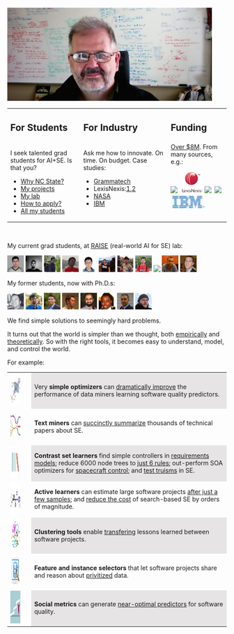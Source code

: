 <a href="img/bigtim.jpg"><img src="img/bigtim.jpg" width=470></a>

<table  class=paddingBetweenCols>
<tr>
<td>
<h2> For Students</h2>
</td><td>
<h2>For Industry</h2>
</td><td>
<h2> Funding </h2>
</td></tr>
<tr>
<td valign=top>
<!-- img width=100 height=100 src="img/students.png">
<br -->
<p>I seek talented grad students for AI+SE. Is that you?</p>
<ul>
<li> <a href="https://www.youtube.com/watch?v=LRoI-Rw4GBY">Why NC State?</a></li>
<li> <a href="http://ai4se.net/projects">My projects</a></li>
<li> <a href="http://ai4se.net">My lab</a></li>
<li> <a href="application.html">How to apply?</a></li>
<li> <a href="https://docs.google.com/spreadsheets/d/1oWGEfEdt4aXZ_chBLTzw2RkKhGTKIKReetkcb8Zo2F4/edit">All my students</a></li>
</ul>
</td><td valign=top>
<!-- img height=100 width=100 src="img/industry.png">
<br -->
<p>Ask me how to innovate. On time. On budget.
Case studies:
<ul>
<li><a href="https://www.sbir.gov/sbirsearch/detail/4945">Grammatech</a></li>
<li>LexisNexis:<a href="http://www.slideshare.net/slideshow/embed_code/key/f8etbZ448ukfOs">1</a>,<a href="pdf/Best_Practice_SE_text_mining.pdf">2<a> </li>
<li><a href="http://www.slideshare.net/timmenzies/172529main-ken-andtimsoftwareassuranceresearchatwestvirginia?qid=4ddfaa48-dea3-4397-800b-74170c2722da&v=&b=&from_search=4">NASA</a></li>
<li><a href="https://github.com/timm/16/blob/master/matt.pdf">IBM</a></li>
</ul></p>
</td>
<td valign=top>
<a href="https://docs.google.com/spreadsheets/d/1Y5YrD3WkZlee7LLXLN5m9vvMPL2qBU-vruHpRr77dqg/edit">Over $8M</a>. From many sources, e.g.: 
<p>
<img height=50 src="https://media.glassdoor.com/sqls/263980/grammatech-squarelogo.png"> 
&nbsp;<img height=50 src="img/ln.png">
<img height=50 src="https://pbs.twimg.com/profile_images/67630775/button_meatball_normal.png">
&nbsp;<img height=50 src="https://www.unavco.org/lib/images/Footer-NSF-logo.png" > 
<img width=80
src="img/ibm.png"></p></td></tr>
</table>
 <br>
<p>My current grad students, at  <a href="http://ai4se.net">RAISE</a> (real-world AI for SE) lab:</p>
<p>
<a href="http://ai4se.net/peoplpe/2014/10/05/Wei-Fu/"><img alt="Wei Fu" width=38 height=38 src="img/wei.jpg"></a>
<a href="http://ai4se.net/people/2014/10/04/Rahul-Krishna/"><img alt="Rahul Krishna" width=38 height=38 src="img/rahlk.jpg"></a> 
<a href="http://ai4se.net/people/2014/10/03/Vivek-Nair/"><img alt = "Vivek Nair" width=38 height=38 src="img/vivek.jpg"></a>
<a href="http://ai4se.net/people/2014/05/18/George-Mathew/"><img alt="George Mathew" width=38 height=38 src="img/george.jpg"></a>
<a href="http://ai4se.net/people/2014/05/19/Zhe-Yu/"><img alt="Zhe Yu" width=38 height=38 src="img/Zhe.jpg"></a>
<a href="http://ai4se.net/people/2014/05/16/Di-Chen/"><img alt="Di (Jack) Chen" width=38 height=38 src="img/Jack.jpg"></a>
<a href="http://ai4se.net/people/2014/05/17/Amritanshu-Agrawal/"><img alt="Amritanshu Agrawal" width=38 height=38 src="img/amrit.jpg"></a>
<a href="http://ai4se.net/people/2014/06/04/Jianfeng-Chen/"><img alt ="Jianfeng Chen" width=38 height=38 src="img/chen.jpg"></a>
<a href="http://ai4se.net/people/2014/05/13/Sushma-ravichandran/"><img width-60 height=38 src="http://ai4se.net/img/sushma.jpg"></a>
<a href="http://ai4se.net/people/2014/05/15/Guilherme-Ferreira/"><img alt="Guilherme Ferreira" width=38 height=38 src="img/gh.jpg"></a>
<a href="http://ai4se.net/people/2014/05/14/Andrew-Hill/"><img alt="Andrew Hill" width=38 height=38 src="img/hill.jpg"></a>
</p>
<p>My former students, now with Ph.D.s:</p><p>
<a href="http://documentslide.com/documents/zhihao-scott-chen.html"><img alt="Scott Chen" width=38 height=38 src="img/who/scottchen.png"></a>
<a href="http://www.messiah.edu/info/21665/our_faculty/2753/department_faculty/4"><img alt="David Owen" width=38 height=38 src="img/who/davidowen.png"></a>  
<a href="http://nandeshwar.info/"><img alt="Ashutosh Nandeshwar" width=38 height=38 src="img/who/ashutosh.png"></a>  
<a href="http://www.kocaguneli.com/"><img alt="Ekrem Kocaguneli" width=38 height=38 src="img/who/ekrem.png"></a>      
<a href="http://www.birzeit.edu/en/faculty-staff/abdel-salam-sayyad"><img alt="Abdel Salem Sayyad" width=38 height=38 src="img/who/abdel.png"></a>     
<a href="http://www.fayolapeters.com/about/"><img alt="Fayola Peters" width=38 height=38 src="img/who/fayola.png"></a>  
<a href="https://www.linkedin.com/in/joseph-krall-53125470/"><img alt="Joe Krall" width=38 height=38 src="img/who/joekrall.png"></a>  
<a href="http://greggay.com/"><img alt="Greg Gay" width=38 height=38 src="img/who/greg.png"></a>
</p>
<p>
We find simple solutions to  seemingly hard problems.
</p>
<p>
It turns out that 
the world  
is simpler than we thought,
both <a href="http://menzies.us/pdf/07strange.pdf">empirically</a>
and
<a href="lessdata.html">theoretically</a>.
So with the right tools, it becomes easy to understand, model,
and control the world.</p><p> For example:</p>
 
<table width="100%">
<tr class="row"><td valign=top><img  height=75 
src="img/squares/optimize.jpg"></td><td>&nbsp;</td><td   bgcolor="#E6E4E4">
Very <b>simple optimizers</b> can <a href="https://arxiv.org/pdf/1609.01759">dramatically improve</a>
the performance of  data miners learning software quality predictors.
</td></tr>
<tr  class="row" ><td  valign=top><img width=75 height=75 
src="img/squares/textmine.jpg"></td><td>&nbsp;</td><td>
<b>Text miners</b> can  <a href="https://arxiv.org/pdf/1608.08100v2.pdf">succinctly 
summarize</a> thousands of technical papers about SE.
</td></tr>


<tr class="row"><td valign=top><img width=75 height=75 
src="img/squares/contrast.png"></td><td>&nbsp;</td><td  class=cells bgcolor="#E6E4E4">
<b>Contrast set learners</b> 
find simple controllers in  <a href="http://menzies.us/pdf/02re02.pdf">requirements models</a>;
reduce
6000 node trees to <a href="http://menzies.us/pdf/03tar2.pdf">just 6  
rules</a>;
out-perform SOA optimizers for <a 
href="https://ntrs.nasa.gov/archive/nasa/casi.ntrs.nasa.gov/20110010887.pdf">spacecraft 
control</a>; and
 <a href="http://menzies.us/pdf/02truisms.pdf">test truisms</a> in SE.
</td></tr>


<tr class="row"><td valign=top><img width=75
height=75 src="img/squares/active.jpg"></td><td>&nbsp;</td><td >
<b>Active learners</b>
can estimate large software projects <a href="http://ieeexplore.ieee.org/Xplore/login.jsp?url=http%3A%2F%2Fieeexplore.ieee.org%2Fiel5%2F32%2F6568862%2F06392173.pdf&authDecision=-203">after
just a few samples</a>; and
<a href="http://menzies.us/pdf/15gale.pdf">reduce 
the cost</a> of search-based SE
 by orders of magnitude.
</td></tr>


<tr class="row"><td valign=top><img width=75 height=75 
src="img/squares/clustering.jpg"></td><td>&nbsp;</td><td  bgcolor="#E6E4E4">
<b>Clustering tools </b>
enable
<a href="http://menzies.us/pdf/13transferEffort.pdf">transfering</a> lessons 
learned between software projects.

</td></tr>


<tr  class="row"><td valign=top><img width=75 height=75 
src="img/squares/features.jpg"></td><td>&nbsp;</td><td >
<b>Feature and instance selectors</b>
that let software projects 
share and reason about 
<a href="http://menzies.us/pdf/15lace2.pdf">privitized</a> data.
</td></tr>
<td valign=top><img width=75 height=75
src="img/squares/social.jpg"></td><td>&nbsp;</td><td  class=cells bgcolor="#E6E4E4">
<b>Social metrics</b> 
 can generate <a href="http://menzies.us/pdf/12better.pdf">near-optimal 
     predictors</a> for software quality.
</td></tr>
</table> 
